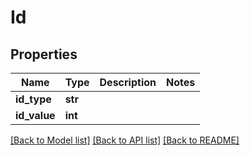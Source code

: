 # Id

## Properties
Name | Type | Description | Notes
------------ | ------------- | ------------- | -------------
**id_type** | **str** |  | 
**id_value** | **int** |  | 

[[Back to Model list]](../README.md#documentation-for-models) [[Back to API list]](../README.md#documentation-for-api-endpoints) [[Back to README]](../README.md)


